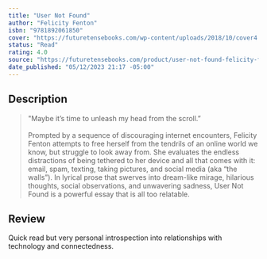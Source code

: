 ```yaml
---
title: "User Not Found"
author: "Felicity Fenton"
isbn: "9781892061850"
cover: "https://futuretensebooks.com/wp-content/uploads/2018/10/cover4.png"
status: "Read"
rating: 4.0
source: "https://futuretensebooks.com/product/user-not-found-felicity-fenton/"
date_published: "05/12/2023 21:17 -05:00"
---
```


## Description

> "Maybe it’s time to unleash my head from the scroll.”  
> <br>
> Prompted by a sequence of discouraging internet encounters, Felicity Fenton attempts to free herself from the tendrils of an online world we know, but struggle to look away from. She evaluates the endless distractions of being tethered to her device and all that comes with it: email, spam, texting, taking pictures, and social media (aka “the walls”). In lyrical prose that swerves into dream-like mirage, hilarious thoughts, social observations, and unwavering sadness, User Not Found is a powerful essay that is all too relatable.  

## Review

Quick read but very personal introspection into relationships with technology and connectedness.
